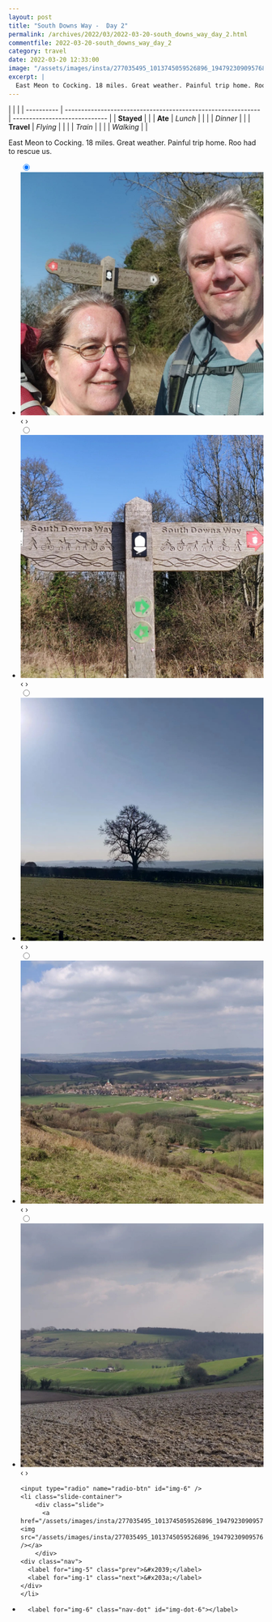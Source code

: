 ```yaml
---
layout: post
title: "South Downs Way -  Day 2"
permalink: /archives/2022/03/2022-03-20-south_downs_way_day_2.html
commentfile: 2022-03-20-south_downs_way_day_2
category: travel
date: 2022-03-20 12:33:00
image: "/assets/images/insta/277035495_1013745059526896_1947923090957684261_n_17887355600537772.webp"
excerpt: |
  East Meon to Cocking. 18 miles. Great weather. Painful trip home. Roo had to rescue us.
---
```


|            |                                                              |
| ---------- | ------------------------------------------------------------ | ----------------------------- |
| **Stayed** |  |
| **Ate**    | _Lunch_                                                      |          |
|            | _Dinner_                                                     |          |
| **Travel** | _Flying_                                                     |          |
|            | _Train_                                                      |          |
|            | _Walking_                                                    |          |


East Meon to Cocking. 18 miles. Great weather. Painful trip home. Roo had to rescue us.


<ul class="slides">
    <input type="radio" name="radio-btn" id="img-1" checked="checked" />
    <li class="slide-container">
        <div class="slide">
          <a href="/assets/images/insta/276074097_520292119675068_5608299553195820691_n_17940960658917331.webp"><img src="/assets/images/insta/276074097_520292119675068_5608299553195820691_n_17940960658917331.webp" /></a>
        </div>
    <div class="nav">
      <label for="img-6" class="prev">&#x2039;</label>
      <label for="img-2" class="next">&#x203a;</label>
    </div>
    </li>
        <input type="radio" name="radio-btn" id="img-2"  />
    <li class="slide-container">
        <div class="slide">
          <a href="/assets/images/insta/276977490_1055118685422593_7877059184616621889_n_17956776940629698.webp"><img src="/assets/images/insta/276977490_1055118685422593_7877059184616621889_n_17956776940629698.webp" /></a>
        </div>
    <div class="nav">
      <label for="img-1" class="prev">&#x2039;</label>
      <label for="img-3" class="next">&#x203a;</label>
    </div>
    </li>
        <input type="radio" name="radio-btn" id="img-3"  />
    <li class="slide-container">
        <div class="slide">
          <a href="/assets/images/insta/277079974_792630568795053_706508743024264789_n_17957300509717869.webp"><img src="/assets/images/insta/277079974_792630568795053_706508743024264789_n_17957300509717869.webp" /></a>
        </div>
    <div class="nav">
      <label for="img-2" class="prev">&#x2039;</label>
      <label for="img-4" class="next">&#x203a;</label>
    </div>
    </li>
        <input type="radio" name="radio-btn" id="img-4"  />
    <li class="slide-container">
        <div class="slide">
          <a href="/assets/images/insta/276147627_503283867977572_2680492424292886136_n_17920371302160512.webp"><img src="/assets/images/insta/276147627_503283867977572_2680492424292886136_n_17920371302160512.webp" /></a>
        </div>
    <div class="nav">
      <label for="img-3" class="prev">&#x2039;</label>
      <label for="img-5" class="next">&#x203a;</label>
    </div>
    </li>
        <input type="radio" name="radio-btn" id="img-5"  />
    <li class="slide-container">
        <div class="slide">
          <a href="/assets/images/insta/277082327_3141833989477118_2269182436211805610_n_17945666224850303.webp"><img src="/assets/images/insta/277082327_3141833989477118_2269182436211805610_n_17945666224850303.webp" /></a>
        </div>
    <div class="nav">
      <label for="img-4" class="prev">&#x2039;</label>
      <label for="img-6" class="next">&#x203a;</label>
    </div>
    </li>
    
    <input type="radio" name="radio-btn" id="img-6" />
    <li class="slide-container">
        <div class="slide">
          <a href="/assets/images/insta/277035495_1013745059526896_1947923090957684261_n_17887355600537772.webp"><img src="/assets/images/insta/277035495_1013745059526896_1947923090957684261_n_17887355600537772.webp" /></a>
        </div>
    <div class="nav">
      <label for="img-5" class="prev">&#x2039;</label>
      <label for="img-1" class="next">&#x203a;</label>
    </div>
    </li>
			
<li class="nav-dots">
      <label for="img-1" class="nav-dot" id="img-dot-1"></label>
      <label for="img-2" class="nav-dot" id="img-dot-2"></label>
      <label for="img-3" class="nav-dot" id="img-dot-3"></label>
      <label for="img-4" class="nav-dot" id="img-dot-4"></label>
      <label for="img-5" class="nav-dot" id="img-dot-5"></label>

      <label for="img-6" class="nav-dot" id="img-dot-6"></label>

</li>
</ul>        
             

		